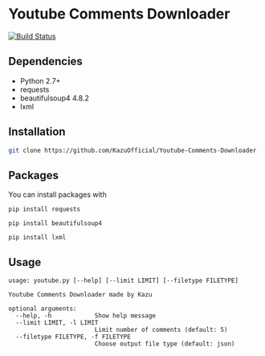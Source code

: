 # Youtube Comments Downloader

[![Build Status](https://travis-ci.com/KazuOfficial/Youtube-Comments-Downloader.svg?branch=master)](https://travis-ci.com/KazuOfficial/Youtube-Comments-Downloader)

## Dependencies

* Python 2.7+
* requests
* beautifulsoup4 4.8.2
* lxml

## Installation

```bash
git clone https://github.com/KazuOfficial/Youtube-Comments-Downloader
```

## Packages

You can install packages with

    pip install requests

    pip install beautifulsoup4

    pip install lxml

## Usage
```
usage: youtube.py [--help] [--limit LIMIT] [--filetype FILETYPE]

Youtube Comments Downloader made by Kazu

optional arguments:
  --help, -h            Show help message
  --limit LIMIT, -l LIMIT
                        Limit number of comments (default: 5)
  --filetype FILETYPE, -f FILETYPE
                        Choose output file type (default: json)
```
